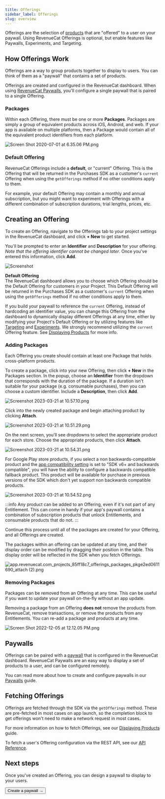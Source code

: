 ```yaml
---
title: Offerings
sidebar_label: Offerings
slug: overview
---
```


Offerings are the selection of [products](/offerings/products-overview) that are "offered" to a user on your paywall. Using RevenueCat Offerings is optional, but enable features like Paywalls, Experiments, and Targeting.

<YouTubeEmbed videoId="QxHeZiW4KCA" title="RevenueCat Products, Offerings, and Entitlements Explained" />

## How Offerings Work

Offerings are a way to group products together to display to users. You can think of them as a "paywall" that contains a set of products.

Offerings are created and configured in the RevenueCat dashboard. When using [RevenueCat Paywalls](/tools/paywalls), you'll configure a single paywall that is paired to a single Offering.

### Packages

Within each Offering, there must be one or more **Packages**. Packages are simply a group of equivalent products across iOS, Android, and web. If your app is available on multiple platforms, then a Package would contain all of the equivalent product identifiers from each platform.

![](/images/c4f0b08-Screen_Shot_2020-07-01_at_6.35.06_PM_bebc522b7112c8d3fe6a4549256ba588.png "Screen Shot 2020-07-01 at 6.35.06 PM.png")

### Default Offering

RevenueCat Offerings include a **default**, or "current" Offering. This is the Offering that will be returned in the Purchases SDK as a customer's `current` Offering when using the `getOfferings` method if no other conditions apply to them.

For example, your default Offering may contain a monthly and annual subscription, but you might want to experiment with Offerings with a different combination of subscription durations, trial lengths, prices, etc.

## Creating an Offering

To create an Offering, navigate to the Offerings tab to your project settings in the RevenueCat dashboard, and click **+ New** to get started.

You'll be prompted to enter an **Identifier** and **Description** for your offering. _Note that the offering identifier cannot be changed later_. Once you've entered this information, click **Add**.

![Screenshot](/images/7508f4b-Screenshot_2023-12-05_at_10.17.25_PM_4a7403e5b880248ab9c00c129c89edd6.png)

**Default Offering**  
The RevenueCat dashboard allows you to choose which Offering should be the Default Offering for customers in your Project. This Default Offering will be returned in the Purchases SDK as a customer's `current` Offering when using the `getOfferings` method if no other conditions apply to them.

If you build your paywall to reference the `current` Offering, instead of hardcoding an identifier value, you can change this Offering from the dashboard to dynamically display different Offerings at any time, either by modifying your Project's Default Offering or by utilizing features like [Targeting](https://www.revenuecat.com/docs/tools/targeting) and [Experiments](https://www.revenuecat.com/docs/tools/targeting). We strongly recommend utilizing the `current` Offering feature. See [Displaying Products](/getting-started/displaying-products) for more info.

### Adding Packages

Each Offering you create should contain at least one Package that holds cross-platform products.

To create a package, click into your new Offering, then click **+ New** in the Packages section. In the popup, choose an **Identifier** from the dropdown that corresponds with the duration of the package. If a duration isn't suitable for your package (e.g. consumable purchases), then you can choose a custom identifier. Include a **Description**, then click **Add**.

![](/images/f416859-Screenshot_2023-03-21_at_10.57.10_dc01f310276ab6c27a087da90a72a782.png "Screenshot 2023-03-21 at 10.57.10.png")

Click into the newly created package and begin attaching product by clicking **Attach**.

![](/images/0c981f7-Screenshot_2023-03-21_at_10.51.29_6b599e6b850c5fc7ef2631a5adec12e9.png "Screenshot 2023-03-21 at 10.51.29.png")

On the next screen, you'll see dropdowns to select the appropriate product for each store. Choose the appropriate products, then click **Attach**.

![](/images/9bad7ea-Screenshot_2023-03-21_at_10.54.31_7ebbf8f6f7f03c93fc30178ec082fffd.png "Screenshot 2023-03-21 at 10.54.31.png")

For Google Play store products, if you select a non backwards-compatible product and the [app compatibility setting](/getting-started/entitlements/google-subscriptions-and-backwards-compatibility) is set to "SDK v6+ and backwards compatible", you will have the ability to configure a backwards compatible fallback product. This product will be available for purchase in previous versions of the SDK which don't yet support non backwards compatible products.

![](/images/fba3a35-Screenshot_2023-03-21_at_10.54.52_499e0d4c200876ac2fb91f6174911865.png "Screenshot 2023-03-21 at 10.54.52.png")

:::info
Any product can be added to an Offering, even if it's not part of any Entitlement. This can come in handy if your app's paywall contains a combination of subscription products that unlock Entitlements, and consumable products that do not.
:::

Continue this process until all of the packages are created for your Offering, and all Offerings are created.

The packages within an offering can be updated at any time, and their display order can be modified by dragging their position in the table. This display order will be reflected in the SDK when you fetch Offerings.

![](/images/de814f7-app.revenuecat.com_projects_85ff18c7_offerings_packages_pkge2ed0611690_attach_2_a52581f352630063980b5d583618970a.png "app.revenuecat.com_projects_85ff18c7_offerings_packages_pkge2ed0611690_attach (2).png")

### Removing Packages

Packages can be removed from an Offering at any time. This can be useful if you want to update your paywall on-the-fly without an app update.

Removing a package from an Offering **does not** remove the products from RevenueCat, remove transactions, or remove the products from any Entitlements. You can re-add a package and products at any time.

![](/images/dff40c4-Screen_Shot_2022-12-05_at_12.12.05_PM_8a4763f6533fdd43a377809bc374da70.png "Screen Shot 2022-12-05 at 12.12.05 PM.png")

## Paywalls

Offerings can be paired with a [paywall](/tools/paywalls) that is configured in the RevenueCat dashboard. RevenueCat Paywalls are an easy way to display a set of products to a user, and can be configured remotely.

You can read more about how to create and configure paywalls in our [Paywalls](/tools/paywalls) guide.

## Fetching Offerings

Offerings are fetched through the SDK via the `getOfferings` method. These are pre-fetched in most cases on app launch, so the completion block to get offerings won't need to make a network request in most cases.

For more information on how to fetch Offerings, see our [Displaying Products](/getting-started/displaying-products) guide.

To fetch a user's Offering configuration via the REST API, see our [API Reference](/api-v1).

## Next steps

Once you've created an Offering, you can design a paywall to display to your users.

<Button href="/docs/tools/paywalls">Create a paywall →</Button>
